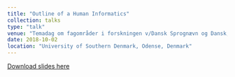 ```yaml
---
title: "Outline of a Human Informatics"
collection: talks
type: "talk"
venue: "Temadag om fagområder i forskningen v/Dansk Sprognævn og Dansk, SDU HUM"
date: 2018-10-02
location: "University of Southern Denmark, Odense, Denmark"
---
```


[Download slides here](http://knielbo.github.io/files/kln_hinformatics.pdf)
